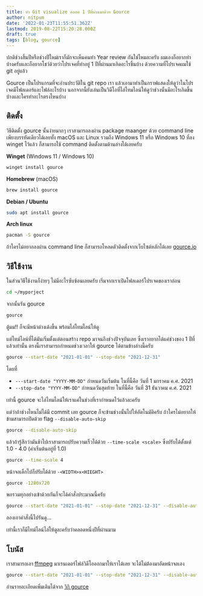```yaml
---
title: ทำ Git visualize ตลอด 1 ปีที่ผ่านมาด้วย Gource
author: nitpum
date: '2022-01-23T11:55:51.362Z'
lastmod: 2019-08-22T15:20:28.000Z
draft: true
tags: [blog, gource]
---
```


ปกติช่วงสิ้นปีหรือช่วงปีใหม่เราก็มักจะเห็นคนทำ Year review กันใช่ไหมละครับ ผมเองก็อยากทำบ้างครับและก็อยากโชว์ด้วยว่าโปรเจคที่ทำอยู๋ 1 ปีที่ผ่านมาเกิดอะไรขึ้นบ้าง ด้วยความที่โปรเจคผมใช้ git อยู่แล้ว

Gource เป็นโปรแกรมที่จะอ่านประวัติใน git repo เรา แล้วเอามาทำเป็นกราฟแสดงให้ดูว่าในโปรเจคมีโฟลเดอร์และไฟล์อะไรบ้าง นอกจากนี้ยังเล่นเป็นวิดีโอที่ไล่ไทมไลน์ให้ดูว่าช่วงนั้นมีอะไรเกิดขึ้นบ้างและใครทำอะไรตรงไหนบ้าง



## ติดตั้ง

วิธีติดตั้ง gource นั้นง่ายมากๆ เราสามารถลงผ่าน package maanger ด้วย command line เพียงบรรทัดเดียวได้เลยทั้ง macOS และ Linux รวมถึง Windows 11 หรือ Windows 10 ที่ลง winget ไว้แล้ว ก็สามารถใช้ command ติดตั้งตามด้านล่างได้เลยครับ

**Winget** (Windows 11 / Windows 10)
```cmd
winget install gource
```

**Homebrew** (macOS)
```bash
brew install gource
```

**Debian / Ubuntu**
```bash
sudo apt install gource
```

**Arch linux**
```bash
pacman -S gource
```

ถ้าใครไม่อยากลงผ่าน command line ก็สามารถโหลดตัวติดตั้งจากเว็บไซต์หลักได้เลย [gource.io](https://gource.io/)

## วิธีใช้งาน

ในส่วนวิธีใช้งานก็ง่ายๆ ไม่มีอะไรซับซ้อนเลยครับ เริ่มจากเราเปิดโฟลเดอร์โปรเจคของเราก่อน

```bash
cd ~/myporject
```

จากนั้นรัน gource 

```bash
gource
```

ตู้มม!! ก็จะมีหน้าต่างเด้งขึ้น พร้อมไล่ไทมไลน์ให้ดู

<!--  Insert video here -->

แต่ไทม์ไลน์ที่ได้มันเริ่มตั้งแต่ตอนสร้าง repo มาจนถึงช่วงปัจจุบันเลย ซึ่งเราอยากได้แค่ช่วงของ 1 ปีที่แล้วเท่านั้น ตรงนี้เราสามารถกำหนดช่วงเวลาให้ gource ได้ตามข้างล่างนี้ครับ

```bash
gource --start-date "2021-01-01" --stop-date "2021-12-31"
```

โดยที่
- `---start-date "YYYY-MM-DD"` กำหนดวันเริ่มต้น ในที่นี้คือ วันที่ 1 มกราคม ค.ศ. 2021
- `--stop-date "YYYY-MM-DD"`  กำหนดวันสุดท้าย ในที่นี้คือ วันที่ 31 ธันวาคม ค.ศ. 2021

เท่านี้ gource จะไล่ไทมไลน์ให้เราแค่ในช่วงที่เรากำหนดไว้แล้วละครับ

แต่ว่าถ้าช่วงไหนไม่ได้มี commit เลย gource ก็จะข้ามช่วงนั้นไปให้อัตโนมัติครับ ถ้าใครไม่อยากให้ข้ามสามารถปิดด้วย flag `--disable-auto-skip` 

```bash
gource --disable-auto-skip
```

แล้วถ้ารู้สึกว่ามันช้าไปเราสามารถปรับความเร็วได้ด้วย `--time-scale <scale>` ซึ่งปรับได้ตั้งแต่ 1.0 - 4.0  (ค่าเริ่มต้นอยู่ที่ 1.0)
```bash
gource --time-scale 4
```

หน้าจอเล็กไปก็ปรับได้ด้วย `-<WIDTH>x<HIEGHT>`
```bash
gource -1280x720
```

พอรวมทุกอย่างเข้าด้วยกันก็จะได้คำสั่งประมาณนี้ครับ

```bash
gource --start-date "2021-01-01" --stop-date "2021-12-31" --disable-auto-skip --time-scale 4 -1280x720 
```

ลองเอาคำสั่งนี้ไปรันดู...

เท่านี้เราก็มีไทม์ไลน์ไล่ให้ดูละครับว่าคลอดหนึ่งปีที่ผ่านมาม


## โบนัส

เราสามารถเอา [ffmpeg](https://www.ffmpeg.org/) มาเรนเดอร์ไฟล์วิดีโอออกมาให้เราได้เลย จะได้ไม่ต้องมาอัดหน้าจอเอง

```bash
gource --start-date "2021-01-01" --stop-date "2021-12-31" --disable-auto-skip --time-scale 4 -1280x720 | ffmpeg -y -r 60 -f image2pipe -vcodec ppm -i - -vcodec libx264 -preset ultrafast -pix_fmt yuv420p -crf 1 -threads 0 -bf 0 gource.mp4
```
อ่านรายละเอียดเพิ่มเติมได้จาก [วิกิ gource](https://github.com/acaudwell/Gource/wiki/Videos)